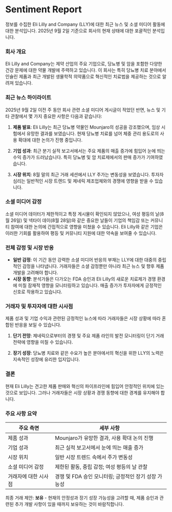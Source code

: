 # Sentiment Report

정보를 수집한 Eli Lilly and Company (LLY)에 대한 최근 뉴스 및 소셜 미디어 활동에 대한 분석입니다. 2025년 9월 2일 기준으로 회사의 현재 상태에 대한 포괄적인 분석입니다.

### 회사 개요
Eli Lilly and Company는 제약 산업의 주요 기업으로, 당뇨병 및 암을 포함한 다양한 건강 문제에 대한 약물 개발에 주력하고 있습니다. 이 회사는 특히 당뇨병 치료 분야에서 인슐린 제품과 최근 개발된 생물학적 의약품으로 혁신적인 치료법을 제공하는 것으로 알려져 있습니다.

### 최근 뉴스 하이라이트
2025년 9월 2일 이전 주 동안 회사 관련 소셜 미디어 게시글이 적었던 반면, 뉴스 및 기타 관찰에서 몇 가지 중요한 사항은 다음과 같습니다:

1. **제품 발표**: Eli Lilly는 최근 당뇨병 약물인 Mounjaro의 성공을 강조했으며, 임상 시험에서 유망한 결과를 보였습니다. 현재 당뇨병 치료를 넘어 체중 관리 용도로의 사용 확대에 대한 논의가 진행 중입니다.

2. **기업 성과**: 최근 분기 실적 보고서에서는 주요 제품의 매출 증가에 힘입어 눈에 띄는 수익 증가가 드러났습니다. 특히 당뇨병 및 암 치료제에서의 판매 증가가 기여하였습니다.

3. **시장 위치**: 8월 말의 최근 거래 세션에서 LLY 주가는 변동성을 보였습니다. 투자자 심리는 일반적인 시장 트렌드 및 제네릭 제조업체와의 경쟁에 영향을 받을 수 있습니다.

### 소셜 미디어 감정
소셜 미디어 데이터가 제한적이고 특정 게시물이 확인되지 않았으나, 여성 평등의 날(8월 26일) 및 넥타이 데이(8월 28일)와 같은 중요한 날들이 기업의 책임감 또는 커뮤니티 참여에 대한 논의에 간접적으로 영향을 미쳤을 수 있습니다. Eli Lilly와 같은 기업은 이러한 기회를 활용하여 평등 및 커뮤니티 지원에 대한 약속을 보여줄 수 있습니다.

### 전체 감정 및 시장 반응
- **일반 감정**: 이 기간 동안 강력한 소셜 미디어 반응의 부재는 LLY에 대한 대중의 중립적인 감정을 나타냅니다. 거래자들은 소셜 감정뿐만 아니라 최근 뉴스 및 향후 제품 개발을 고려해야 합니다.
- **시장 동향**: 분석가들은 다가오는 FDA 승인과 Eli Lilly의 새로운 치료제가 경쟁 환경에 미칠 잠재적 영향을 모니터링하고 있습니다. 매출 증가가 투자자에게 긍정적인 신호로 작용하고 있습니다.

### 거래자 및 투자자에 대한 시사점
제품 성과 및 기업 수익과 관련된 긍정적인 뉴스에 따라 거래자들은 시장 상황에 따라 혼합된 반응을 보일 수 있습니다.

1. **단기 전망**: 제네릭으로부터의 경쟁 및 주요 제품 라인의 발전 모니터링이 단기 거래 전략에 영향을 미칠 수 있습니다.

2. **장기 성장**: 당뇨병 치료와 같은 수요가 높은 분야에서의 혁신을 위한 LLY의 노력은 지속적인 성장에 유리한 입지입니다.

### 결론
현재 Eli Lilly는 견고한 제품 판매와 혁신의 파이프라인에 힘입어 안정적인 위치에 있는 것으로 보입니다. 그러나 거래자들은 시장 상황과 경쟁 동향에 대한 경계를 유지해야 합니다.

### 주요 사항 요약

| 주요 측면                        | 세부 사항                                                                    |
|----------------------------------|-----------------------------------------------------------------------------|
|제품 성과                        | Mounjaro가 유망한 결과, 사용 확대 논의 진행                              |
|기업 성과                        | 최근 실적 보고서에서 눈에 띄는 매출 증가                                   |
|시장 위치                        | 일반 시장 트렌드 속에서 주가 변동성                                        |
|소셜 미디어 감정                 | 제한된 활동, 중립 감정; 여성 평등의 날 관찰                                 |
|거래자에 대한 시사점             | 경쟁 및 FDA 승인 모니터링; 긍정적인 장기 성장 가능성                        |

최종 거래 제안: **보유** - 현재의 안정성과 장기 성장 가능성을 고려할 때, 제품 승인과 관련된 추가 개발 사항이 있을 때까지 보유하는 것이 바람직합니다.
